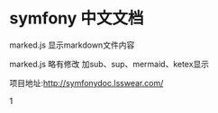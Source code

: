 # symfony 中文文档

marked.js 显示markdown文件内容

marked.js 略有修改 加sub、sup、mermaid、ketex显示

项目地址:http://symfonydoc.lsswear.com/

1
